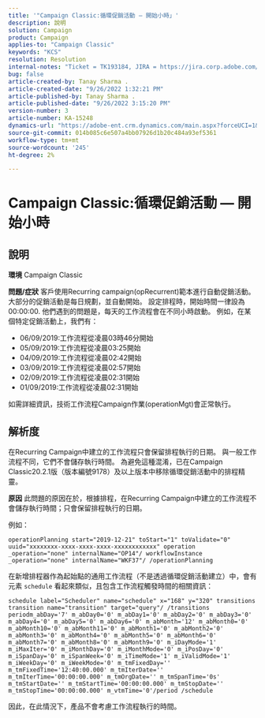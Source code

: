 ```yaml
---
title: '"Campaign Classic:循環促銷活動 — 開始小時」'
description: 說明
solution: Campaign
product: Campaign
applies-to: "Campaign Classic"
keywords: "KCS"
resolution: Resolution
internal-notes: "Ticket = TK193184, JIRA = https://jira.corp.adobe.com/browse/NEO-18567"
bug: false
article-created-by: Tanay Sharma .
article-created-date: "9/26/2022 1:32:21 PM"
article-published-by: Tanay Sharma .
article-published-date: "9/26/2022 3:15:20 PM"
version-number: 3
article-number: KA-15248
dynamics-url: "https://adobe-ent.crm.dynamics.com/main.aspx?forceUCI=1&pagetype=entityrecord&etn=knowledgearticle&id=fae0c89f-9f3d-ed11-9db1-002248086735"
source-git-commit: 014b085c6e507a4bb07926d1b20c484a93ef5361
workflow-type: tm+mt
source-wordcount: '245'
ht-degree: 2%

---
```


# Campaign Classic:循環促銷活動 — 開始小時

## 說明

<b>環境</b>
Campaign Classic


<b>問題/症狀</b>
客戶使用Recurring campaign(opRecurrent)範本進行自動促銷活動。 大部分的促銷活動是每日規劃，並自動開始。 設定排程時，開始時間一律設為00:00:00. 他們遇到的問題是，每天的工作流程會在不同小時啟動。
例如，在某個特定促銷活動上，我們有：

- 06/09/2019:工作流程從凌晨03時46分開始
- 05/09/2019:工作流程從凌晨03:25開始
- 04/09/2019:工作流程從凌晨02:42開始
- 03/09/2019:工作流程從凌晨02:57開始
- 02/09/2019:工作流程從凌晨02:31開始
- 01/09/2019:工作流程從凌晨02:31開始


如需詳細資訊，技術工作流程Campaign作業(operationMgt)會正常執行。


## 解析度


在Recurring Campaign中建立的工作流程只會保留排程執行的日期。 與一般工作流程不同，它們不會儲存執行時間。 為避免這種混淆，已在Campaign Classic20.2.1版（版本編號9178）及以上版本中移除循環促銷活動中的排程精靈。


<b>原因</b>
此問題的原因在於，根據排程，在Recurring Campaign中建立的工作流程不會儲存執行時間；只會保留排程執行的日期。

例如：


```
operationPlanning start="2019-12-21" toStart="1" toValidate="0" uuid="xxxxxxxx-xxxx-xxxx-xxxx-xxxxxxxxxxxx" operation _operation="none" internalName="OP14"/ workflowInstance _operation="none" internalName="WKF37"/ /operationPlanning
```




在新增排程器作為起始點的通用工作流程（不是透過循環促銷活動建立）中，會有元素 `schedule` 看起來類似，且包含工作流程觸發時間的相關資訊：


```
schedule label="Scheduler" name="schedule" x="168" y="320" transitions transition name="transition" target="query"/ /transitions periodm_abDay='7' m_abDay0='0' m_abDay1='0' m_abDay2='0' m_abDay3='0' m_abDay4='0' m_abDay5='0' m_abDay6='0' m_abMonth='12' m_abMonth0='0' m_abMonth10='0' m_abMonth11='0' m_abMonth1='0' m_abMonth2='0' m_abMonth3='0' m_abMonth4='0' m_abMonth5='0' m_abMonth6='0' m_abMonth7='0' m_abMonth8='0' m_abMonth9='0' m_iDayMode='1' m_iMaxIter='0' m_iMonthDay='0' m_iMonthMode='0' m_iPosDay='0' m_iSpanDay='0' m_iSpanWeek='0' m_iTimeMode='1' m_iValidMode='1' m_iWeekDay='0' m_iWeekMode='0' m_tmFixedDay='' m_tmFixedTime='12:40:00.000' m_tmIterDate='' m_tmIterTime='00:00:00.000' m_tmOrgDate='' m_tmSpanTime='0s' m_tmStartDate='' m_tmStartTime='00:00:00.000' m_tmStopDate='' m_tmStopTime='00:00:00.000' m_vtmTime='0'/period /schedule
```




因此，在此情況下，產品不會考慮工作流程執行的時間。
